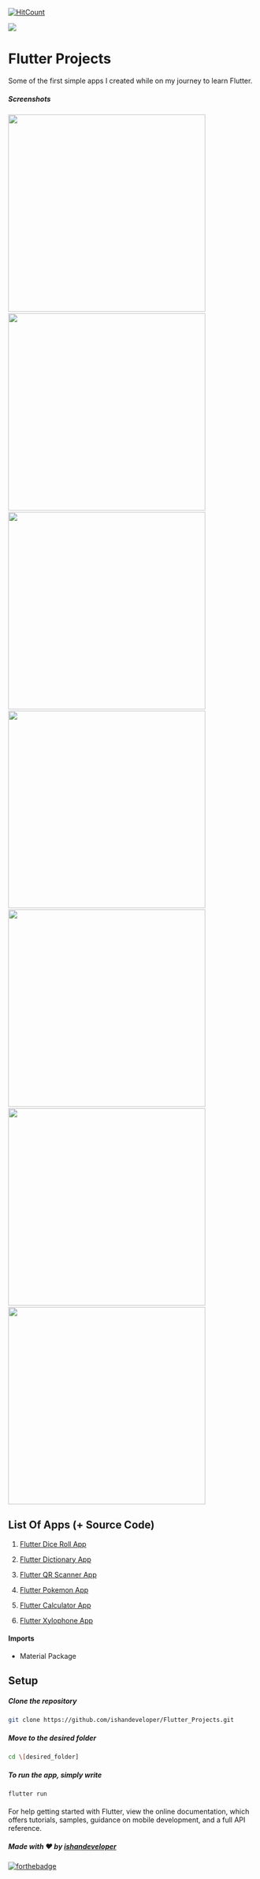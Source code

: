 [![HitCount](http://hits.dwyl.com/ishandeveloper/Flutter_Projects.svg)](http://hits.dwyl.com/ishandeveloper/Flutter_Projects)

<img src="https://github.com/ishandeveloper/Flutter_Projects/blob/master/screenshots/hero.png?raw=false">

# Flutter Projects
Some of the first simple apps I created while on my journey to learn Flutter.
##### Screenshots

  <img src="https://github.com/ishandeveloper/Flutter_Projects/blob/master/screenshots/dice.gif?raw=false" height="400em">&nbsp;&nbsp;&nbsp;&nbsp;&nbsp;<img src="https://github.com/ishandeveloper/Flutter_Projects/blob/master/screenshots/dict.gif?raw=false" height="400em">&nbsp;&nbsp;&nbsp;&nbsp;&nbsp;<img src="https://github.com/ishandeveloper/Flutter_Projects/blob/master/screenshots/pokemon.jpg?raw=false" height="400em">&nbsp;&nbsp;&nbsp;&nbsp;&nbsp;<img src="https://github.com/ishandeveloper/Flutter_Projects/blob/master/screenshots/qr.gif?raw=false" height="400em">&nbsp;&nbsp;&nbsp;&nbsp;&nbsp;<img src="https://github.com/ishandeveloper/Flutter_Projects/blob/master/screenshots/calc.gif?raw=false" height="400em">&nbsp;&nbsp;&nbsp;&nbsp;&nbsp;<img src="https://github.com/ishandeveloper/Flutter_Projects/blob/master/screenshots/xylo.gif?raw=false" height="400em">&nbsp;&nbsp;&nbsp;&nbsp;&nbsp;<img src="https://github.com/ishandeveloper/Flutter_Projects/blob/master/screenshots/4.jpg?raw=false" height="400em">
  
## List Of Apps (+ Source Code)

1.  [Flutter Dice Roll App](https://github.com/ishandeveloper/Dice-App)

1.  [Flutter Dictionary App](https://github.com/ishandeveloper/Dictionary-App)

1.  [Flutter QR Scanner App](https://github.com/ishandeveloper/QR-Scanner-App)

1.  [Flutter Pokemon App](https://github.com/ishandeveloper/Pokemon-App)

1.  [Flutter Calculator App](https://github.com/ishandeveloper/Calculator-App)

1.  [Flutter Xylophone App](https://github.com/ishandeveloper/Xylophone-App)

#### Imports

* Material Package

## Setup

  ##### Clone the repository
```bash
git clone https://github.com/ishandeveloper/Flutter_Projects.git
```
  ##### Move to the desired folder
```bash
cd \[desired_folder]
```

  ##### To run the app, simply write
```bash
flutter run
```
####

For help getting started with Flutter, view the online documentation, which offers tutorials, samples, guidance on mobile development, and a full API reference.

##### Made with ♥ by <a href="https://github.com/ishandeveloper">ishandeveloper</a>


[![forthebadge](https://forthebadge.com/images/badges/built-with-love.svg)](https://github.com/ishandeveloper)

